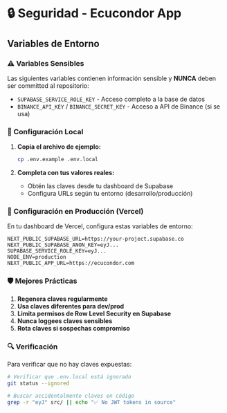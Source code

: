 # 🔒 Seguridad - Ecucondor App

## Variables de Entorno

### ⚠️ Variables Sensibles
Las siguientes variables contienen información sensible y **NUNCA** deben ser committed al repositorio:

- `SUPABASE_SERVICE_ROLE_KEY` - Acceso completo a la base de datos
- `BINANCE_API_KEY` / `BINANCE_SECRET_KEY` - Acceso a API de Binance (si se usa)

### 🔧 Configuración Local

1. **Copia el archivo de ejemplo:**
   ```bash
   cp .env.example .env.local
   ```

2. **Completa con tus valores reales:**
   - Obtén las claves desde tu dashboard de Supabase
   - Configura URLs según tu entorno (desarrollo/producción)

### 🚀 Configuración en Producción (Vercel)

En tu dashboard de Vercel, configura estas variables de entorno:

```env
NEXT_PUBLIC_SUPABASE_URL=https://your-project.supabase.co
NEXT_PUBLIC_SUPABASE_ANON_KEY=eyJ...
SUPABASE_SERVICE_ROLE_KEY=eyJ...
NODE_ENV=production
NEXT_PUBLIC_APP_URL=https://ecucondor.com
```

### 🛡️ Mejores Prácticas

1. **Regenera claves regularmente**
2. **Usa claves diferentes para dev/prod**
3. **Limita permisos de Row Level Security en Supabase**
4. **Nunca loggees claves sensibles**
5. **Rota claves si sospechas compromiso**

### 🔍 Verificación

Para verificar que no hay claves expuestas:

```bash
# Verificar que .env.local está ignorado
git status --ignored

# Buscar accidentalmente claves en código
grep -r "eyJ" src/ || echo "✅ No JWT tokens in source"
```